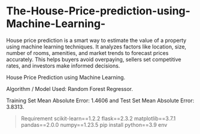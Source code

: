 # The-House-Price-prediction-using-Machine-Learning-
House price prediction is a smart way to estimate the value of a property using machine learning techniques. It analyzes factors like location, size, number of rooms, amenities, and market trends to forecast prices accurately. This helps buyers avoid overpaying, sellers set competitive rates, and investors make informed decisions. 


House Price Prediction using Machine Learning.

Algorithm / Model Used: Random Forest Regressor.

Training Set Mean Absolute Error: 1.4606  and 
Test Set Mean Absolute Error: 3.8313.

>Requirement
scikit-learn==1.2.2
flask==2.3.2
 matplotlib==3.7.1
 pandas==2.0.0
 numpy==1.23.5
pip install python==3.9 env 
